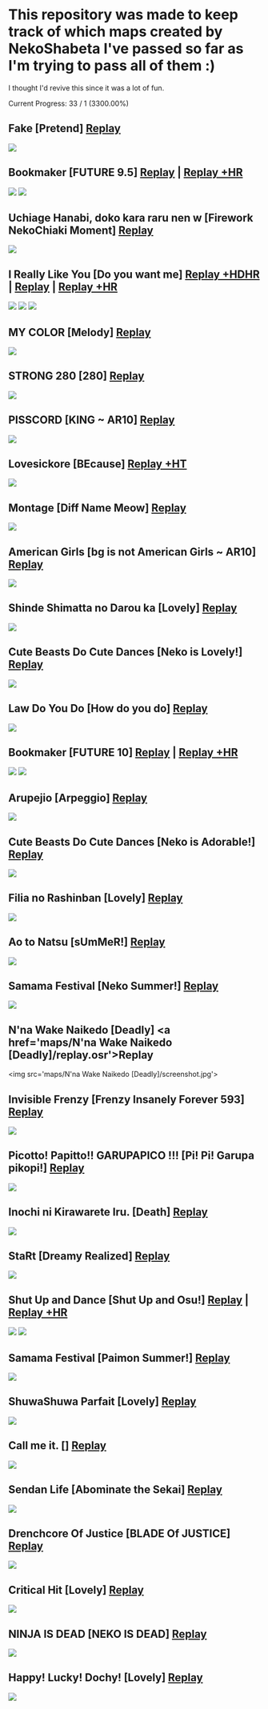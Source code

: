 # This repository was made to keep track of which maps created by NekoShabeta I've passed so far as I'm trying to pass all of them :)


I thought I'd revive this since it was a lot of fun.


Current Progress: 33 / 1 (3300.00%)

## Fake [Pretend] <a href='maps/Fake [Pretend]/replay.osr'>Replay</a>
<img src='maps/Fake [Pretend]/screenshot.jpg'></img>


## Bookmaker [FUTURE 9.5] <a href='maps/Bookmaker [FUTURE 9.5]/replay.osr'>Replay</a> | <a href='maps/Bookmaker [FUTURE 9.5]/replay +HR.osr'>Replay +HR</a>
<img src='maps/Bookmaker [FUTURE 9.5]/screenshot +HR.jpg'></img>
<img src='maps/Bookmaker [FUTURE 9.5]/screenshot.jpg'></img>


## Uchiage Hanabi, doko kara raru nen w [Firework NekoChiaki Moment] <a href='maps/Uchiage Hanabi, doko kara raru nen w [Firework NekoChiaki Moment]/replay.osr'>Replay</a>
<img src='maps/Uchiage Hanabi, doko kara raru nen w [Firework NekoChiaki Moment]/screenshot.jpg'></img>


## I Really Like You [Do you want me] <a href='maps/I Really Like You [Do you want me]/replay +HDHR.osr'>Replay +HDHR</a> | <a href='maps/I Really Like You [Do you want me]/replay.osr'>Replay</a> | <a href='maps/I Really Like You [Do you want me]/replay +HR.osr'>Replay +HR</a>
<img src='maps/I Really Like You [Do you want me]/screenshot +HR.jpg'></img>
<img src='maps/I Really Like You [Do you want me]/screenshot +HDHR.jpg'></img>
<img src='maps/I Really Like You [Do you want me]/screenshot.jpg'></img>


## MY COLOR [Melody] <a href='maps/MY COLOR [Melody]/replay.osr'>Replay</a>
<img src='maps/MY COLOR [Melody]/screenshot.jpg'></img>


## STRONG 280 [280] <a href='maps/STRONG 280 [280]/replay.osr'>Replay</a>
<img src='maps/STRONG 280 [280]/screenshot.jpg'></img>


## PISSCORD [KING ~ AR10] <a href='maps/PISSCORD [KING ~ AR10]/replay.osr'>Replay</a>
<img src='maps/PISSCORD [KING ~ AR10]/screenshot.jpg'></img>


## Lovesickore [BEcause] <a href='maps/Lovesickore [BEcause]/replay +HT.osr'>Replay +HT</a>
<img src='maps/Lovesickore [BEcause]/screenshot +HT.jpg'></img>


## Montage [Diff Name Meow] <a href='maps/Montage [Diff Name Meow]/replay.osr'>Replay</a>
<img src='maps/Montage [Diff Name Meow]/screenshot.jpg'></img>


## American Girls [bg is not American Girls ~ AR10] <a href='maps/American Girls [bg is not American Girls ~ AR10]/replay.osr'>Replay</a>
<img src='maps/American Girls [bg is not American Girls ~ AR10]/screenshot.jpg'></img>


## Shinde Shimatta no Darou ka [Lovely] <a href='maps/Shinde Shimatta no Darou ka [Lovely]/replay.osr'>Replay</a>
<img src='maps/Shinde Shimatta no Darou ka [Lovely]/screenshot.jpg'></img>


## Cute Beasts Do Cute Dances [Neko is Lovely!] <a href='maps/Cute Beasts Do Cute Dances [Neko is Lovely!]/replay.osr'>Replay</a>
<img src='maps/Cute Beasts Do Cute Dances [Neko is Lovely!]/screenshot.jpg'></img>


## Law Do You Do [How do you do] <a href='maps/Law Do You Do [How do you do]/replay.osr'>Replay</a>
<img src='maps/Law Do You Do [How do you do]/screenshot.jpg'></img>


## Bookmaker [FUTURE 10] <a href='maps/Bookmaker [FUTURE 10]/replay.osr'>Replay</a> | <a href='maps/Bookmaker [FUTURE 10]/replay +HR.osr'>Replay +HR</a>
<img src='maps/Bookmaker [FUTURE 10]/screenshot +HR.jpg'></img>
<img src='maps/Bookmaker [FUTURE 10]/screenshot.jpg'></img>


## Arupejio [Arpeggio] <a href='maps/Arupejio [Arpeggio]/replay.osr'>Replay</a>
<img src='maps/Arupejio [Arpeggio]/screenshot.jpg'></img>


## Cute Beasts Do Cute Dances [Neko is Adorable!] <a href='maps/Cute Beasts Do Cute Dances [Neko is Adorable!]/replay.osr'>Replay</a>
<img src='maps/Cute Beasts Do Cute Dances [Neko is Adorable!]/screenshot.jpg'></img>


## Filia no Rashinban [Lovely] <a href='maps/Filia no Rashinban [Lovely]/replay.osr'>Replay</a>
<img src='maps/Filia no Rashinban [Lovely]/screenshot.jpg'></img>


## Ao to Natsu [sUmMeR!] <a href='maps/Ao to Natsu [sUmMeR!]/replay.osr'>Replay</a>
<img src='maps/Ao to Natsu [sUmMeR!]/screenshot.jpg'></img>


## Samama Festival [Neko Summer!] <a href='maps/Samama Festival [Neko Summer!]/replay.osr'>Replay</a>
<img src='maps/Samama Festival [Neko Summer!]/screenshot.jpg'></img>


## N'na Wake Naikedo [Deadly] <a href='maps/N'na Wake Naikedo [Deadly]/replay.osr'>Replay</a>
<img src='maps/N'na Wake Naikedo [Deadly]/screenshot.jpg'></img>


## Invisible Frenzy [Frenzy Insanely Forever 593] <a href='maps/Invisible Frenzy [Frenzy Insanely Forever 593]/replay.osr'>Replay</a>
<img src='maps/Invisible Frenzy [Frenzy Insanely Forever 593]/screenshot.jpg'></img>


## Picotto! Papitto!! GARUPAPICO !!! [Pi! Pi! Garupa pikopi!] <a href='maps/Picotto! Papitto!! GARUPAPICO !!! [Pi! Pi! Garupa pikopi!]/replay.osr'>Replay</a>
<img src='maps/Picotto! Papitto!! GARUPAPICO !!! [Pi! Pi! Garupa pikopi!]/screenshot.jpg'></img>


## Inochi ni Kirawarete Iru. [Death] <a href='maps/Inochi ni Kirawarete Iru. [Death]/replay.osr'>Replay</a>
<img src='maps/Inochi ni Kirawarete Iru. [Death]/screenshot.jpg'></img>


## StaRt [Dreamy Realized] <a href='maps/StaRt [Dreamy Realized]/replay.osr'>Replay</a>
<img src='maps/StaRt [Dreamy Realized]/screenshot.jpg'></img>


## Shut Up and Dance [Shut Up and Osu!] <a href='maps/Shut Up and Dance [Shut Up and Osu!]/replay.osr'>Replay</a> | <a href='maps/Shut Up and Dance [Shut Up and Osu!]/replay +HR.osr'>Replay +HR</a>
<img src='maps/Shut Up and Dance [Shut Up and Osu!]/screenshot +HR.jpg'></img>
<img src='maps/Shut Up and Dance [Shut Up and Osu!]/screenshot.jpg'></img>


## Samama Festival [Paimon Summer!] <a href='maps/Samama Festival [Paimon Summer!]/replay.osr'>Replay</a>
<img src='maps/Samama Festival [Paimon Summer!]/screenshot.jpg'></img>


## ShuwaShuwa Parfait [Lovely] <a href='maps/ShuwaShuwa Parfait [Lovely]/replay.osr'>Replay</a>
<img src='maps/ShuwaShuwa Parfait [Lovely]/screenshot.jpg'></img>


## Call me it. [] <a href='maps/Call me it. []/replay.osr'>Replay</a>
<img src='maps/Call me it. []/screenshot.jpg'></img>


## Sendan Life [Abominate the Sekai] <a href='maps/Sendan Life [Abominate the Sekai]/replay.osr'>Replay</a>
<img src='maps/Sendan Life [Abominate the Sekai]/screenshot.jpg'></img>


## Drenchcore Of Justice [BLADE Of JUSTICE] <a href='maps/Drenchcore Of Justice [BLADE Of JUSTICE]/replay.osr'>Replay</a>
<img src='maps/Drenchcore Of Justice [BLADE Of JUSTICE]/screenshot.jpg'></img>


## Critical Hit [Lovely] <a href='maps/Critical Hit [Lovely]/replay.osr'>Replay</a>
<img src='maps/Critical Hit [Lovely]/screenshot.jpg'></img>


## NINJA IS DEAD [NEKO IS DEAD] <a href='maps/NINJA IS DEAD [NEKO IS DEAD]/replay.osr'>Replay</a>
<img src='maps/NINJA IS DEAD [NEKO IS DEAD]/screenshot.jpg'></img>


## Happy! Lucky! Dochy! [Lovely] <a href='maps/Happy! Lucky! Dochy! [Lovely]/replay.osr'>Replay</a>
<img src='maps/Happy! Lucky! Dochy! [Lovely]/screenshot.jpg'></img>